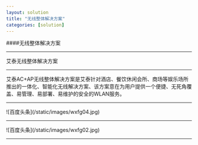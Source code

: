 ```yaml
---
layout: solution
title: "无线整体解决方案"
categories: [solution]
---
```

####无线整体解决方案
<hr/>
艾泰无线整体解决方案
<hr/>
艾泰AC+AP无线整体解决方案是艾泰针对酒店、餐饮休闲会所、商场等娱乐场所推出的一体化、智能化无线解决方案、该方案意在为用户提供一个便捷、无死角覆盖、易管理、易部署、易维护的安全的WLAN服务。
<hr/>
![百度头条](/static/images/wxfg04.jpg)
<hr/>
![百度头条](/static/images/wxfg02.jpg)
<hr/>
	
